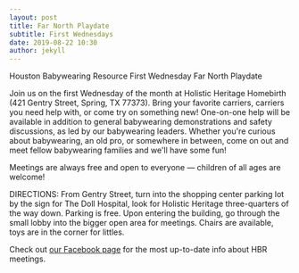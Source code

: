 ```yaml
---
layout: post
title: Far North Playdate
subtitle: First Wednesdays
date: 2019-08-22 10:30
author: jekyll
---
```

Houston Babywearing Resource First Wednesday Far North Playdate

Join us on the first Wednesday of the month at Holistic Heritage Homebirth (421 Gentry Street, Spring, TX 77373). Bring your favorite carriers, carriers you need help with, or come try on something new!  One-on-one help will be available in addition to general babywearing demonstrations and safety discussions, as led by our babywearing leaders. Whether you're curious about babywearing, an old pro, or somewhere in between, come on out and meet fellow babywearing families and we'll have some fun!

Meetings are always free and open to everyone — children of all ages are welcome! 

DIRECTIONS: From Gentry Street, turn into the shopping center parking lot by the sign for The Doll Hospital, look for Holistic Heritage three-quarters of the way down. Parking is free. Upon entering the building, go through the small lobby into the bigger open area for meetings.  Chairs are available, toys are in the corner for littles.

Check out [our Facebook page][facebook-1st-W] for the most up-to-date info about HBR meetings.

[facebook-1st-W]: https://www.facebook.com/events/396332250950443/